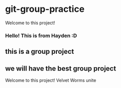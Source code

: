 # git-group-practice


Welcome to this project!


### Hello! This is from Hayden :D

## this is a group project

## we will have the best group project
Welcome to this project!
Velvet Worms unite

